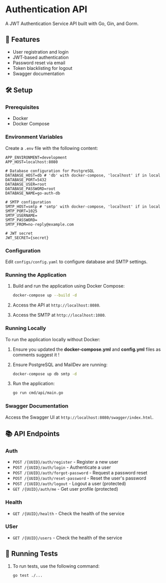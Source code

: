 # Authentication API

A JWT Authentication Service API built with Go, Gin, and Gorm.

## 🚀 Features

- User registration and login
- JWT-based authentication
- Password reset via email
- Token blacklisting for logout
- Swagger documentation

## 🛠️ Setup

### Prerequisites

- Docker
- Docker Compose

### Environment Variables

Create a `.env` file with the following content:

```env
APP_ENVIRONMENT=development
APP_HOST=localhost:8080

# Database configuration for PostgreSQL
DATABASE_HOST=db # 'db' with docker-compose, 'localhost' if in local
DATABASE_PORT=5432
DATABASE_USER=root
DATABASE_PASSWORD=root
DATABASE_NAME=go-auth-db

# SMTP configuration
SMTP_HOST=smtp # 'smtp' with docker-compose, 'localhost' if in local
SMTP_PORT=1025
SMTP_USERNAME=
SMTP_PASSWORD=
SMTP_FROM=no-reply@example.com

# JWT secret
JWT_SECRET={secret}
```

### Configuration

Edit `configs/config.yaml` to configure database and SMTP settings.

### Running the Application

1. Build and run the application using Docker Compose:

    ```sh
    docker-compose up --build -d
    ```

2. Access the API at `http://localhost:8080`.

3. Access the SMTP at `http://localhost:1080`.

### Running Locally

To run the application locally without Docker:

1. Ensure you updated the **docker-compose.yml** and **config.yml** files as comments suggest it !

2. Ensure PostgreSQL and MailDev are running:

    ```sh
    docker-compose up db smtp -d
    ```

3. Run the application:

    ```sh
    go run cmd/api/main.go
    ```

### Swagger Documentation

Access the Swagger UI at `http://localhost:8080/swagger/index.html`.

## 📚 API Endpoints

### Auth

- `POST /{UUID}/auth/register` - Register a new user
- `POST /{UUID}/auth/login` - Authenticate a user
- `POST /{UUID}/auth/forgot-password` - Request a password reset
- `POST /{UUID}/auth/reset-password` - Reset the user's password
- `POST /{UUID}/auth/logout` - Logout a user (protected)
- `GET /{UUID}/auth/me` - Get user profile (protected)

### Health

- `GET /{UUID}/health` - Check the health of the service

### USer

- `GET /{UUID}/users` - Check the health of the service


## 🧪 Running Tests

1. To run tests, use the following command:

    ```sh
    go test ./...
    ```